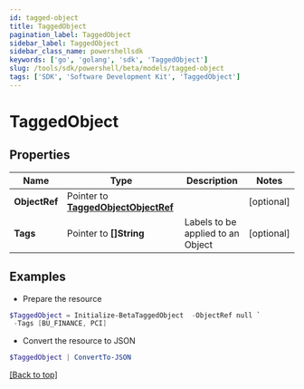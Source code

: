 ```yaml
---
id: tagged-object
title: TaggedObject
pagination_label: TaggedObject
sidebar_label: TaggedObject
sidebar_class_name: powershellsdk
keywords: ['go', 'golang', 'sdk', 'TaggedObject'] 
slug: /tools/sdk/powershell/beta/models/tagged-object
tags: ['SDK', 'Software Development Kit', 'TaggedObject']
---
```



# TaggedObject

## Properties

Name | Type | Description | Notes
------------ | ------------- | ------------- | -------------
**ObjectRef** |  Pointer to [**TaggedObjectObjectRef**](tagged-object-object-ref) |  | [optional] 
**Tags** |  Pointer to **[]String** | Labels to be applied to an Object | [optional] 

## Examples

- Prepare the resource
```powershell
$TaggedObject = Initialize-BetaTaggedObject  -ObjectRef null `
 -Tags [BU_FINANCE, PCI]
```

- Convert the resource to JSON
```powershell
$TaggedObject | ConvertTo-JSON
```


[[Back to top]](#) 


